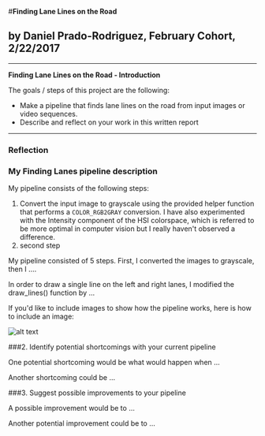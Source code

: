 #**Finding Lane Lines on the Road** 
## by Daniel Prado-Rodriguez,  February Cohort, 2/22/2017

---

**Finding Lane Lines on the Road - Introduction**

The goals / steps of this project are the following:
* Make a pipeline that finds lane lines on the road from input images or video sequences.
* Describe and reflect on your work in this written report


[//]: # (Image References)

[image1]: ./examples/grayscale.jpg "Grayscale"

---

### Reflection

### My Finding Lanes pipeline description

My pipeline consists of the following steps:
1. Convert the input image to grayscale using the provided helper function that performs a `COLOR_RGB2GRAY` conversion. I have also experimented with the Intensity component of the HSI colorspace, which is referred to be more optimal in computer vision but I really haven't observed a difference.
2. second step

My pipeline consisted of 5 steps. First, I converted the images to grayscale, then I .... 

In order to draw a single line on the left and right lanes, I modified the draw_lines() function by ...

If you'd like to include images to show how the pipeline works, here is how to include an image: 

![alt text][image1]


###2. Identify potential shortcomings with your current pipeline


One potential shortcoming would be what would happen when ... 

Another shortcoming could be ...


###3. Suggest possible improvements to your pipeline

A possible improvement would be to ...

Another potential improvement could be to ...

